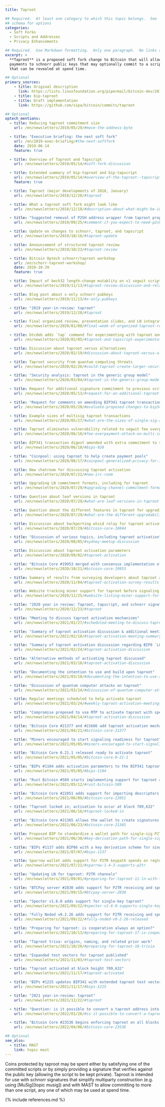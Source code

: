 ```yaml
---
title: Taproot

## Required.  At least one category to which this topic belongs.  See
## schema for options
categories:
  - Soft Forks
  - Scripts and Addresses
  - Privacy Enhancements

## Required.  Use Markdown formatting.  Only one paragraph.  No links allowed.
excerpt: >
  **Taproot** is a proposed soft fork change to Bitcoin that will allow
  payments to schnorr public keys that may optionally commit to a script
  that can be revealed at spend time.

## Optional
primary_sources:
    - title: Original description
      link: https://lists.linuxfoundation.org/pipermail/bitcoin-dev/2018-January/015614.html
    - title: bip-taproot
    - title: Draft implementation
      link: https://github.com/sipa/bitcoin/commits/taproot

## Optional
optech_mentions:
  - title: Reducing taproot commitment size
    url: /en/newsletters/2019/05/29/#move-the-oddness-byte

  - title: "Executive briefing: the next soft fork"
    url: /en/2019-exec-briefing/#the-next-softfork
    date: 2019-06-14
    feature: true

  - title: Overview of Taproot and Tapscript
    url: /en/newsletters/2019/05/14/#soft-fork-discussion

  - title: Extended summary of bip-taproot and bip-tapscript
    url: /en/newsletters/2019/05/14/#overview-of-the-taproot--tapscript-proposed-bips
    feature: true

  - title: Taproot (major developments of 2018, January)
    url: /en/newsletters/2018/12/28/#taproot

  - title: What a taproot soft fork might look like
    url: /en/newsletters/2018/12/18/#description-about-what-might-be-included-in-a-schnorr-taproot-soft-fork

  - title: "Suggested removal of P2SH address wrapper from taproot proposal"
    url: /en/newsletters/2019/09/25/#comment-if-you-expect-to-need-p2sh-wrapped-taproot-addresses

  - title: Update on changes to schnorr, taproot, and tapscript
    url: /en/newsletters/2019/10/16/#taproot-update

  - title: Announcement of structured taproot review
    url: /en/newsletters/2019/10/23/#taproot-review

  - title: Bitcoin Optech schnorr/taproot workshop
    url: /en/schorr-taproot-workshop/
    date: 2019-10-29
    feature: true

  - title: Impact of bech32 length-change mutablity on v1 segwit script length
    url: /en/newsletters/2019/11/13/#taproot-review-discussion-and-related-information

  - title: Blog post about x-only schnorr pubkeys
    url: /en/newsletters/2019/11/13/#x-only-pubkeys

  - title: "2019 year-in-review: taproot"
    url: /en/newsletters/2019/12/28/#taproot

  - title: Final organized review, presentation slides, and LN integration ideas
    url: /en/newsletters/2020/01/08/#final-week-of-organized-taproot-review

  - title: btcdeb adds `tap` command for experimenting with taproot and tapscript
    url: /en/newsletters/2020/02/05/#taproot-and-tapscript-experimentation-tool

  - title: Discussion about taproot versus alternatives
    url: /en/newsletters/2020/02/19/#discussion-about-taproot-versus-alternatives

  - title: Taproot security from quantum computing threats
    url: /en/newsletters/2020/02/26/#could-taproot-create-larger-security-risks-or-hinder-future-protocol-adjustments-re-quantum-threats

  - title: "Security analysis: taproot in the generic group model"
    url: /en/newsletters/2020/03/04/#taproot-in-the-generic-group-model

  - title: Request for additional signature commitment to previous scriptPubKeys
    url: /en/newsletters/2020/05/13/#request-for-an-additional-taproot-signature-commitment

  - title: "Request for comments on amending BIP341 taproot transaction digest"
    url: /en/newsletters/2020/05/20/#evaluate-proposed-changes-to-bip341-taproot-transaction-digest

  - title: Example sizes of multisig taproot transactions
    url: /en/newsletters/2020/05/27/#what-are-the-sizes-of-single-sig-and-2-of-3-multisig-taproot-inputs

  - title: Taproot eliminates vulnerability related to segwit fee overpayment attack
    url: /en/newsletters/2020/06/10/#fee-overpayment-attack-on-multi-input-segwit-transactions

  - title: BIP341 transaction digest amended with extra commitment to scriptPubKeys
    url: /en/newsletters/2020/06/10/#bips-920

  - title: "Coinpool: using taproot to help create payment pools"
    url: /en/newsletters/2020/06/17/#coinpool-generalized-privacy-for-identifiable-onchain-protocols

  - title: New chatroom for discussing taproot activation
    url: /en/newsletters/2020/07/22/#new-irc-room

  - title: Upgrading LN commitment formats, including for taproot
    url: /en/newsletters/2020/07/29/#upgrading-channel-commitment-formats

  - title: Question about leaf versions in taproot
    url: /en/newsletters/2020/07/29/#what-are-leaf-versions-in-taproot

  - title: Question about the different features in taproot for upgrading
    url: /en/newsletters/2020/07/29/#what-are-the-different-upgradability-features-in-the-bip-taproot-bip341-proposal

  - title: Discussion about backporting wtxid relay for taproot activation
    url: /en/newsletters/2020/07/29/#bitcoin-core-18044

  - title: "Discussion of various topics, including taproot activation"
    url: /en/newsletters/2020/08/05/#sydney-meetup-discussion

  - title: Discussion about taproot activation parameters
    url: /en/newsletters/2020/09/02/#taproot-activation

  - title: "Bitcoin Core #19953 merged with consensus implementation of BIP341"
    url: /en/newsletters/2020/10/21/#bitcoin-core-19953

  - title: Summary of results from surveying developers about taproot activation
    url: /en/newsletters/2020/11/04/#taproot-activation-survey-results

  - title: Website tracking miner support for taproot before signaling begins
    url: /en/newsletters/2020/11/25/#website-listing-miner-support-for-taproot-activation

  - title: "2020 year in review: Taproot, tapscript, and schnorr signatures"
    url: /en/newsletters/2020/12/23/#taproot

  - title: "Meeting to discuss taproot activation mechanisms"
    url: /en/newsletters/2021/01/27/#scheduled-meeting-to-discuss-taproot-activation

  - title: "Summary of taproot activation discussion & additional meeting scheduled"
    url: /en/newsletters/2021/02/10/#taproot-activation-meeting-summary-and-follow-up

  - title: "Summary of taproot activation discussion regarding BIP8 `LOT` parameter"
    url: /en/newsletters/2021/02/24/#taproot-activation-discussion

  - title: "Alternative methods of activating taproot discussed"
    url: /en/newsletters/2021/03/10/#taproot-activation-discussion

  - title: "Documenting the intention to use and build upon taproot"
    url: /en/newsletters/2021/03/10/#documenting-the-intention-to-use-and-build-upon-taproot

  - title: "Discussion of quantum computer attacks on taproot"
    url: /en/newsletters/2021/03/24/#discussion-of-quantum-computer-attacks-on-taproot

  - title: Regular meetings scheduled to help activate taproot
    url: /en/newsletters/2021/03/24/#weekly-taproot-activation-meetings

  - title: "Compromise proposed to use MTP to activate taproot with speedy trial"
    url: /en/newsletters/2021/04/14/#taproot-activation-discussion

  - title: "Bitcoin Core #21377 and #21686 add taproot activation mechanism and params"
    url: /en/newsletters/2021/04/21/#bitcoin-core-21377

  - title: "Miners encouraged to start signaling readiness for taproot"
    url: /en/newsletters/2021/05/05/#miners-encouraged-to-start-signaling-for-taproot

  - title: "Bitcoin Core 0.21.1 released ready to activate taproot"
    url: /en/newsletters/2021/05/05/#bitcoin-core-0-21-1

  - title: "BIPs #1104 adds activation parameters to the BIP341 taproot specification"
    url: /en/newsletters/2021/05/05/#bips-1104

  - title: "Rust Bitcoin #589 starts implementing support for taproot and schnorr signatures"
    url: /en/newsletters/2021/05/12/#rust-bitcoin-589

  - title: "Bitcoin Core #22051 adds support for importing descriptors for taproot outputs"
    url: /en/newsletters/2021/06/09/#bitcoin-core-22051

  - title: "Taproot locked in; activation to occur at block 709,632"
    url: /en/newsletters/2021/06/16/#taproot-locked-in

  - title: "Bitcoin Core #21365 allows the wallet to create signatures for P2TR spends"
    url: /en/newsletters/2021/06/23/#bitcoin-core-21365

  - title: Proposed BIP to standardize a wallet path for single-sig P2TR addresses
    url: /en/newsletters/2021/06/30/#key-derivation-path-for-single-sig-p2tr

  - title: "BIPs #1137 adds BIP86 with a key derivation scheme for single key P2TR outputs"
    url: /en/newsletters/2021/07/07/#bips-1137

  - title: Sparrow wallet adds support for P2TR keypath spends on regtest and signet
    url: /en/newsletters/2021/07/21/#sparrow-1-4-3-supports-p2tr

  - title: "Updating LN for taproot: P2TR channels"
    url: /en/newsletters/2021/09/01/#preparing-for-taproot-11-ln-with-taproot

  - title: "BTCPay server #2830 adds support for P2TR receiving and spending"
    url: /en/newsletters/2021/09/15/#btcpay-server-2830

  - title: "Specter v1.6.0 adds support for single-key taproot"
    url: /en/newsletters/2021/09/22/#specter-v1-6-0-supports-single-key-taproot

  - title: "Fully Noded v0.2.26 adds support for P2TR receiving and spending"
    url: /en/newsletters/2021/09/22/#fully-noded-v0-2-26-released

  - title: "Preparing for taproot: is cooperation always an option?"
    url: /en/newsletters/2021/10/13/#preparing-for-taproot-17-is-cooperation-always-an-option

  - title: "Taproot triva: origins, naming, and related prior work"
    url: /en/newsletters/2021/10/20/#preparing-for-taproot-18-trivia

  - title: "Expanded test vectors for taproot published"
    url: /en/newsletters/2021/11/03/#taproot-test-vectors

  - title: "Taproot activated at block height 709,632"
    url: /en/newsletters/2021/11/17/#taproot-activated

  - title: "BIPs #1225 updates BIP341 with extended taproot test vectors"
    url: /en/newsletters/2021/11/17/#bips-1225

  - title: "2021 year-in-review: taproot"
    url: /en/newsletters/2021/12/22/#taproot

  - title: "Question: is it possible to convert a taproot address into a v0 native segwit address?"
    url: /en/newsletters/2022/01/26/#is-it-possible-to-convert-a-taproot-address-into-a-v0-native-segwit-address

  - title: "Bitcoin Core #23536 begins enforcing taproot on all blocks (except one) with segwit active"
    url: /en/newsletters/2022/04/06/#bitcoin-core-23536

## Optional
see_also:
  - title: MAST
    link: topic mast
---
```

Coins protected by taproot may be spent either by satisfying one of
the committed scripts or by simply providing a signature that verifies
against the public key (allowing the script to be kept private).
Taproot is intended for use with schnorr signatures that simplify
multiparty construction (e.g. using [MuSig][topic musig]) and with MAST to
allow committing to more than one script, any one of which may be
used at spend time.

{% include references.md %}
